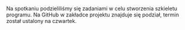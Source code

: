 Na spotkaniu podzieliliśmy się zadaniami w celu stworzenia szkieletu programu.
Na GitHub w zakładce projektu znajduje się podział, termin został ustalony na czwartek.